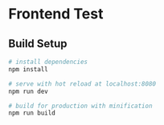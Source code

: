# Frontend Test

## Build Setup

``` bash
# install dependencies
npm install

# serve with hot reload at localhost:8080
npm run dev

# build for production with minification
npm run build

```
